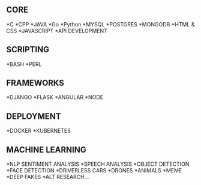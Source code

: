 ## CORE
*C
*CPP
*JAVA
*Go
*Python
*MYSQL
*POSTGRES
*MONGODB
*HTML & CSS
*JAVASCRIPT
*API DEVELOPMENT

## SCRIPTING
*BASH
*PERL

## FRAMEWORKS
*DJANGO
*FLASK
*ANGULAR
*NODE

## DEPLOYMENT
*DOCKER
*KUBERNETES

## MACHINE LEARNING

*NLP SENTIMENT ANALYSIS
*SPEECH ANALYSIS
*OBJECT DETECTION
*FACE DETECTION
*DRIVERLESS CARS
*DRONES
*ANIMALS
*MEME
*DEEP FAKES
*ALT RESEARCH...

